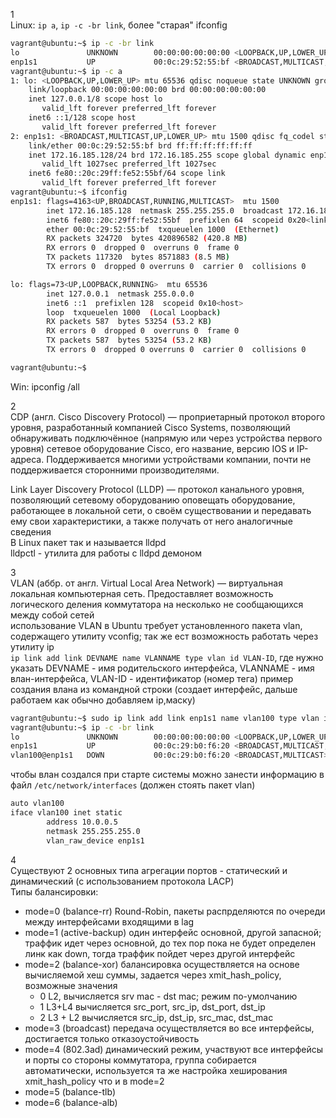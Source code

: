 1 \
Linux: `ip a`, `ip -c -br link`, более "старая" ifconfig 
```bash
vagrant@ubuntu:~$ ip -c -br link
lo               UNKNOWN        00:00:00:00:00:00 <LOOPBACK,UP,LOWER_UP> 
enp1s1           UP             00:0c:29:52:55:bf <BROADCAST,MULTICAST,UP,LOWER_UP> 
vagrant@ubuntu:~$ ip -c a
1: lo: <LOOPBACK,UP,LOWER_UP> mtu 65536 qdisc noqueue state UNKNOWN group default qlen 1000
    link/loopback 00:00:00:00:00:00 brd 00:00:00:00:00:00
    inet 127.0.0.1/8 scope host lo
       valid_lft forever preferred_lft forever
    inet6 ::1/128 scope host 
       valid_lft forever preferred_lft forever
2: enp1s1: <BROADCAST,MULTICAST,UP,LOWER_UP> mtu 1500 qdisc fq_codel state UP group default qlen 1000
    link/ether 00:0c:29:52:55:bf brd ff:ff:ff:ff:ff:ff
    inet 172.16.185.128/24 brd 172.16.185.255 scope global dynamic enp1s1
       valid_lft 1027sec preferred_lft 1027sec
    inet6 fe80::20c:29ff:fe52:55bf/64 scope link 
       valid_lft forever preferred_lft forever
vagrant@ubuntu:~$ ifconfig
enp1s1: flags=4163<UP,BROADCAST,RUNNING,MULTICAST>  mtu 1500
        inet 172.16.185.128  netmask 255.255.255.0  broadcast 172.16.185.255
        inet6 fe80::20c:29ff:fe52:55bf  prefixlen 64  scopeid 0x20<link>
        ether 00:0c:29:52:55:bf  txqueuelen 1000  (Ethernet)
        RX packets 324720  bytes 420896582 (420.8 MB)
        RX errors 0  dropped 0  overruns 0  frame 0
        TX packets 117320  bytes 8571883 (8.5 MB)
        TX errors 0  dropped 0 overruns 0  carrier 0  collisions 0

lo: flags=73<UP,LOOPBACK,RUNNING>  mtu 65536
        inet 127.0.0.1  netmask 255.0.0.0
        inet6 ::1  prefixlen 128  scopeid 0x10<host>
        loop  txqueuelen 1000  (Local Loopback)
        RX packets 587  bytes 53254 (53.2 KB)
        RX errors 0  dropped 0  overruns 0  frame 0
        TX packets 587  bytes 53254 (53.2 KB)
        TX errors 0  dropped 0 overruns 0  carrier 0  collisions 0

vagrant@ubuntu:~$
```
Win: ipconfig /all

2 \
CDP (англ. Cisco Discovery Protocol) — проприетарный протокол второго уровня, разработанный компанией Cisco Systems, позволяющий обнаруживать подключённое (напрямую или через устройства первого уровня) сетевое оборудование Cisco, его название, версию IOS и IP-адреса. Поддерживается многими устройствами компании, почти не поддерживается сторонними производителями. 

Link Layer Discovery Protocol (LLDP) — протокол канального уровня, позволяющий сетевому оборудованию оповещать оборудование, работающее в локальной сети, о своём существовании и передавать ему свои характеристики, а также получать от него аналогичные сведения \
В Linux пакет так и называется lldpd \
lldpctl - утилита для работы с lldpd демоном

3 \
VLAN (аббр. от англ. Virtual Local Area Network) — виртуальная локальная компьютерная сеть. Предоставляет возможность логического деления коммутатора на несколько не сообщающихся между собой сетей \
использование VLAN в Ubuntu требует установленного пакета vlan, содержащего утилиту vconfig; так же ест возможность работать через утилиту ip \
`ip link add link DEVNAME name VLANNAME type vlan id VLAN-ID`, где нужно указать DEVNAME - имя родительского интерфейса, VLANNAME - имя влан-интерфейса, VLAN-ID - идентификатор (номер тега)
пример создания влана из командной строки (создает интерфейс, дальше работаем как обычно добавляем ip,маску)
```bash
vagrant@ubuntu:~$ sudo ip link add link enp1s1 name vlan100 type vlan id 100
vagrant@ubuntu:~$ ip -c -br link
lo               UNKNOWN        00:00:00:00:00:00 <LOOPBACK,UP,LOWER_UP> 
enp1s1           UP             00:0c:29:b0:f6:20 <BROADCAST,MULTICAST,UP,LOWER_UP> 
vlan100@enp1s1   DOWN           00:0c:29:b0:f6:20 <BROADCAST,MULTICAST> 
```
чтобы влан создался при старте системы можно занести информацию в файл `/etc/network/interfaces` (должен стоять пакет vlan)
```bash
auto vlan100
iface vlan100 inet static
        address 10.0.0.5
        netmask 255.255.255.0
        vlan_raw_device enp1s1
```
4 \
Существуют 2 основных типа агрегации портов - статический и динамический (с использованием протокола LACP) \
Типы балансировки:

- mode=0 (balance-rr) Round-Robin, пакеты распрделяются по очереди между интерфейсами входящими в lag
- mode=1 (active-backup) один интерфейс основной, другой запасной; траффик идет через основной, до тех пор пока не будет определен линк как down, тогда траффик пойдет через другой интерфейс
- mode=2 (balance-xor) балансировка осуществляется на основе вычисляемой хеш суммы, задается через xmit_hash_policy, возможные значения 
  - 0 L2, вычисляется srv mac - dst mac; режим по-умолчанию
  - 1 L3+L4 вычисляется src_port, src_ip, dst_port, dst_ip 
  - 2 L3 + L2 вычисляется src_ip, dst_ip, src_mac, dst_mac
- mode=3 (broadcast) передача осуществляется во все интерфейсы, достигается только отказоустойчивость
- mode=4 (802.3ad) динамический режим, участвуют все интерфейсы и порты со стороны коммутатора, группа собирается автоматически, используется та же настройка хеширования xmit_hash_policy что и в mode=2 
- mode=5 (balance-tlb) 
- mode=6 (balance-alb)
